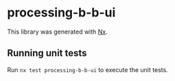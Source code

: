 # processing-b-b-ui

This library was generated with [Nx](https://nx.dev).

## Running unit tests

Run `nx test processing-b-b-ui` to execute the unit tests.
